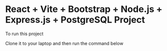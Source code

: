 # React + Vite + Bootstrap + Node.js + Express.js + PostgreSQL Project

To run this project

Clone it to your laptop and then run the command below

